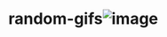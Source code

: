 # random-gifs![image](https://github.com/ayuhsupadhyay/Random-GIF-Generator-/assets/97967154/0d83ae18-2ae9-4616-9591-7c94c1d8613a)
